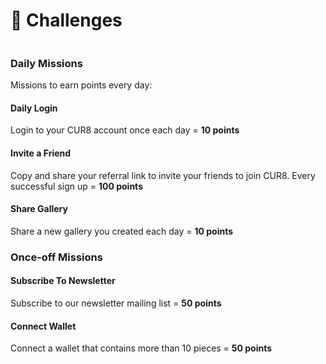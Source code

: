 # 🥇 Challenges

<figure><img src="../../.gitbook/assets/Screenshot 2025-03-23 at 11.00.50.png" alt=""><figcaption></figcaption></figure>

### Daily Missions

Missions to earn points every day:

#### Daily Login

Login to your CUR8 account once each day = **10 points**

#### Invite a Friend

Copy and share your referral link to invite your friends to join CUR8. Every successful sign up = **100 points**

#### Share Gallery

Share a new gallery you created each day = **10 points**

### Once-off Missions

#### Subscribe To Newsletter

Subscribe to our newsletter mailing list = **50 points**&#x20;

#### Connect Wallet

Connect a wallet that contains more than 10 pieces = **50 points**
